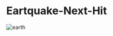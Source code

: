 # Eartquake-Next-Hit

![earth](https://cloud.githubusercontent.com/assets/7158671/25305172/3cdf2b24-277f-11e7-83ae-5745309adfb9.jpg)
